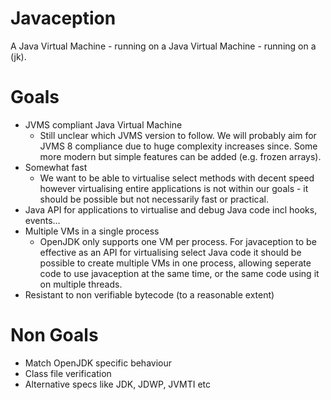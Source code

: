 # Javaception

A Java Virtual Machine - running on a Java Virtual Machine - running on a (jk).

# Goals
* JVMS compliant Java Virtual Machine
  - Still unclear which JVMS version to follow.
    We will probably aim for JVMS 8 compliance due to huge complexity increases since.
    Some more modern but simple features can be added (e.g. frozen arrays).
* Somewhat fast
  - We want to be able to virtualise select methods with decent speed however virtualising entire applications is not within our goals - it should be possible but not necessarily fast or practical.
* Java API for applications to virtualise and debug Java code incl hooks, events...
* Multiple VMs in a single process
  - OpenJDK only supports one VM per process.
    For javaception to be effective as an API for virtualising select Java code it should be possible to create multiple VMs in one process, allowing seperate code to use javaception at the same time, or the same code using it on multiple threads.
* Resistant to non verifiable bytecode (to a reasonable extent)

# Non Goals
* Match OpenJDK specific behaviour
* Class file verification
* Alternative specs like JDK, JDWP, JVMTI etc
